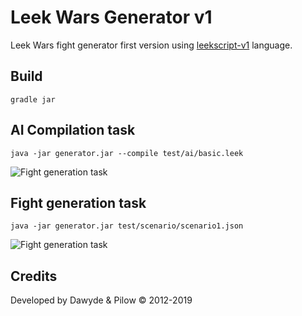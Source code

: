 # Leek Wars Generator v1
Leek Wars fight generator first version using [leekscript-v1](https://github.com/leek-wars/leekscript-v1) language.

## Build
```
gradle jar
```

## AI Compilation task
```
java -jar generator.jar --compile test/ai/basic.leek
```
![Fight generation task](https://github.com/leek-wars/leek-wars-generator-v1/blob/master/doc/compilation_task.svg)

## Fight generation task
```
java -jar generator.jar test/scenario/scenario1.json
```

![Fight generation task](https://github.com/leek-wars/leek-wars-generator-v1/blob/master/doc/fight_task.svg)

## Credits
Developed by Dawyde & Pilow © 2012-2019
